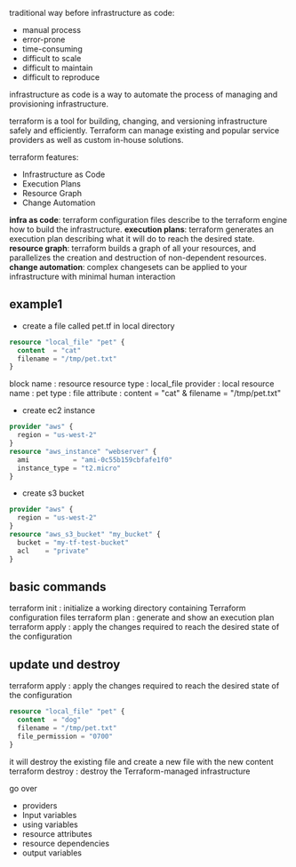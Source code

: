 
traditional way before infrastructure as code:
- manual process
- error-prone
- time-consuming
- difficult to scale
- difficult to maintain
- difficult to reproduce

infrastructure as code  is a way to automate the process of managing and provisioning infrastructure.

terraform is a tool for building, changing, and versioning infrastructure safely and efficiently. Terraform can manage existing and popular service providers as well as custom in-house solutions.

terraform features:
- Infrastructure as Code 
- Execution Plans
- Resource Graph
- Change Automation

**infra as code**: terraform configuration files describe to the terraform engine how to build the infrastructure.
**execution plans**: terraform generates an execution plan describing what it will do to reach the desired state.
**resource graph**: terraform builds a graph of all your resources, and parallelizes the creation and destruction of non-dependent resources.
**change automation**: complex changesets can be applied to your infrastructure with minimal human interaction


## example1
- create a file called pet.tf in local directory
```terraform
resource "local_file" "pet" {
  content  = "cat"
  filename = "/tmp/pet.txt"
}
```
block name : resource
resource type : local_file
provider : local
resource name : pet
type : file
attribute : content = "cat" & filename = "/tmp/pet.txt"

- create ec2 instance
```terraform
provider "aws" {
  region = "us-west-2"
}
resource "aws_instance" "webserver" {
  ami           = "ami-0c55b159cbfafe1f0"
  instance_type = "t2.micro"
}
```
- create s3 bucket
```terraform
provider "aws" {
  region = "us-west-2"
}
resource "aws_s3_bucket" "my_bucket" {
  bucket = "my-tf-test-bucket"
  acl    = "private"
}
```

## basic commands
terraform init : initialize a working directory containing Terraform configuration files
terraform plan : generate and show an execution plan
terraform apply : apply the changes required to reach the desired state of the configuration

##  update und destroy
terraform apply : apply the changes required to reach the desired state of the configuration
```terraform
resource "local_file" "pet" {
  content  = "dog"
  filename = "/tmp/pet.txt"
  file_permission = "0700"
}
```
it will destroy the existing file and create a new file with the new content
terraform destroy : destroy the Terraform-managed infrastructure

go over 
- providers
- Input variables
- using variables
- resource attributes
- resource dependencies
- output variables